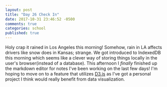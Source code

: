 ```yaml
---
layout: post
title: "Day 26 Check In"
date: 2017-10-31 23:46:52 -0500
comments: true
categories: school
published: true
---
```



Holy crap it rained in Los Angeles this morning! Somehow, rain in LA affects drivers like snow does in Kansas; strange. We got introduced to IndexedDB this morning which seems like a clever way of storing things locally in the user's browser(instead of a database). This afternoon I *finally* finished up the markdown editor for notes I've been working on the last few days! I'm hoping to move on to a feature that utilizes [D3.js](https://d3js.org) as I've got a personal project I think would really benefit from data visualization.